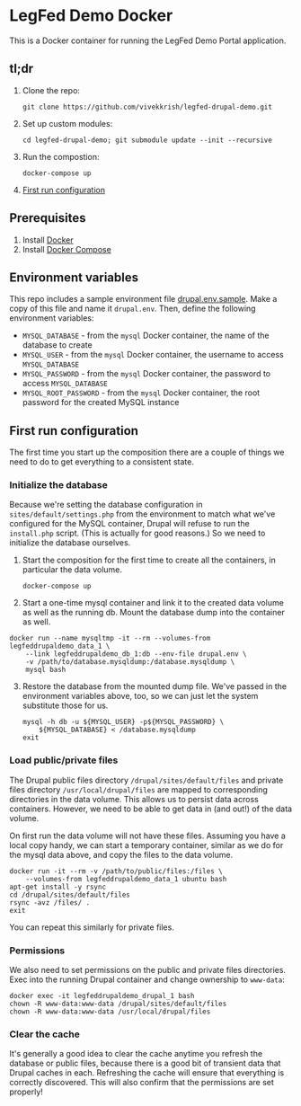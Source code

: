 # LegFed Demo Docker

This is a Docker container for running the LegFed Demo Portal application.

## tl;dr

1. Clone the repo:

   `git clone https://github.com/vivekkrish/legfed-drupal-demo.git`

2. Set up custom modules:

   `cd legfed-drupal-demo; git submodule update --init --recursive`

3. Run the compostion:

   `docker-compose up`

4. [First run configuration](#first-run-configuration)

## Prerequisites

1. Install [Docker][1]
2. Install [Docker Compose][2]

## Environment variables

This repo includes a sample environment file [drupal.env.sample](drupal.env.sample). Make a copy
of this file and name it `drupal.env`. Then, define the following environment variables:

- `MYSQL_DATABASE` - from the `mysql` Docker container, the name of the database to create
- `MYSQL_USER` - from the `mysql` Docker container, the username to access `MYSQL_DATABASE`
- `MYSQL_PASSWORD` - from the `mysql` Docker container, the password to access `MYSQL_DATABASE`
- `MYSQL_ROOT_PASSWORD` - from the `mysql` Docker container, the root password for the created MySQL instance

## First run configuration

The first time you start up the composition there are a couple of things we need to do to get everything
to a consistent state.

### Initialize the database

Because we're setting the database configuration in `sites/default/settings.php` from the environment
to match what we've configured for the MySQL container, Drupal will refuse to run the `install.php`
script. (This is actually for good reasons.) So we need to initialize the database ourselves.

1. Start the composition for the first time to create all the containers, in particular the data volume.

   ```
   docker-compose up
   ```

2. Start a one-time mysql container and link it to the created data volume as well as the running db.
   Mount the database dump into the container as well.

  ```
  docker run --name mysqltmp -it --rm --volumes-from legfeddrupaldemo_data_1 \
      --link legfeddrupaldemo_db_1:db --env-file drupal.env \
      -v /path/to/database.mysqldump:/database.mysqldump \
      mysql bash
  ```

3. Restore the database from the mounted dump file. We've passed in the environment variables above,
   too, so we can just let the system substitute those for us.

   ```
   mysql -h db -u ${MYSQL_USER} -p${MYSQL_PASSWORD} \
       ${MYSQL_DATABASE} < /database.mysqldump
   exit
   ```

### Load public/private files

The Drupal public files directory `/drupal/sites/default/files` and private files directory
`/usr/local/drupal/files` are mapped to corresponding directories in the data volume. This allows us
to persist data across containers. However, we need to be able to get data in (and out!) of the data
volume.

On first run the data volume will not have these files. Assuming you have a local copy handy, we can
start a temporary container, similar as we do for the mysql data above, and copy the files to the data
volume.

```
docker run -it --rm -v /path/to/public/files:/files \
    --volumes-from legfeddrupaldemo_data_1 ubuntu bash
apt-get install -y rsync
cd /drupal/sites/default/files
rsync -avz /files/ .
exit
```

You can repeat this similarly for private files.

### Permissions

We also need to set permissions on the public and private files directories. Exec into the running
Drupal container and change ownership to `www-data`:

```
docker exec -it legfeddrupaldemo_drupal_1 bash
chown -R www-data:www-data /drupal/sites/default/files
chown -R www-data:www-data /usr/local/drupal/files
```

### Clear the cache

It's generally a good idea to clear the cache anytime you refresh the database or public files,
because there is a good bit of transient data that Drupal caches in each. Refreshing the cache will
ensure that everything is correctly discovered. This will also confirm that the permissions
are set properly!


[1]: https://docs.docker.com/installation/
[2]: https://docs.docker.com/compose/install/
